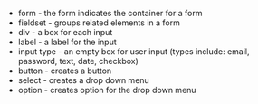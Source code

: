 * form - the form indicates the container for a form
* fieldset - groups related elements in a form
* div - a box for each input
* label - a label for the input 
* input type - an empty box for user input 
(types include: email, password, text, date, checkbox)
* button - creates a button
* select - creates a drop down menu
* option - creates option for the drop down menu


